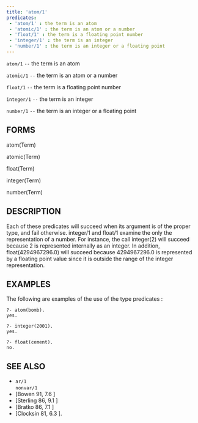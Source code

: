 ```yaml
---
title: 'atom/1'
predicates:
 - 'atom/1' : the term is an atom
 - 'atomic/1' : the term is an atom or a number
 - 'float/1' : the term is a floating point number
 - 'integer/1' : the term is an integer
 - 'number/1' : the term is an integer or a floating point
---
```

`atom/1` `--` the term is an atom

`atomic/1` `--` the term is an atom or a number

`float/1` `--` the term is a floating point number

`integer/1` `--` the term is an integer

`number/1` `--` the term is an integer or a floating point


## FORMS

atom(Term)

atomic(Term)

float(Term)

integer(Term)

number(Term)


## DESCRIPTION

Each of these predicates will succeed when its argument is of the proper type, and fail otherwise. integer/1 and float/1 examine the only the representation of a number. For instance, the call integer(2) will succeed because 2 is represented internally as an integer. In addition, float(4294967296.0) will succeed because 4294967296.0 is represented by a floating point value since it is outside the range of the integer representation.


## EXAMPLES

The following are examples of the use of the type predicates :

```
?- atom(bomb).
yes.
```

```
?- integer(2001).
yes.
```

```
?- float(cement).
no.
```


## SEE ALSO

- `ar/1`  
`nonvar/1`
- [Bowen 91, 7.6 ]
- [Sterling 86, 9.1 ]
- [Bratko 86, 7.1 ]
- [Clocksin 81, 6.3 ]. 
